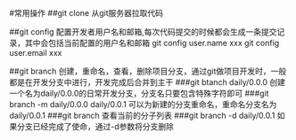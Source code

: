 #常用操作
##git clone
从git服务器拉取代码

##git config
配置开发者用户名和邮箱,每次代码提交的时候都会生成一条提交记录，其中会包括当前配置的用户名和邮箱
git config user.name xxx
git config user.email xxx

##git branch
创建，重命名，查看，删除项目分支，通过git做项目开发时，一般都是在开发分支中进行，开发完成后合并到主干
###git btanch daily/0.0.0
创建一个名为daily/0.0.0的日常开发分支，分支名只要包含特殊字符即可
###git branch  -m daily/0.0.0 daily/0.0.1
可以为新建的分支重命名，重命名分支名为daily/0.0.1
###git branch
查看当前的分子列表
###git branch -d daily/0.0.1
如果分支已经完成了使命，通过-d参数将分支删除
